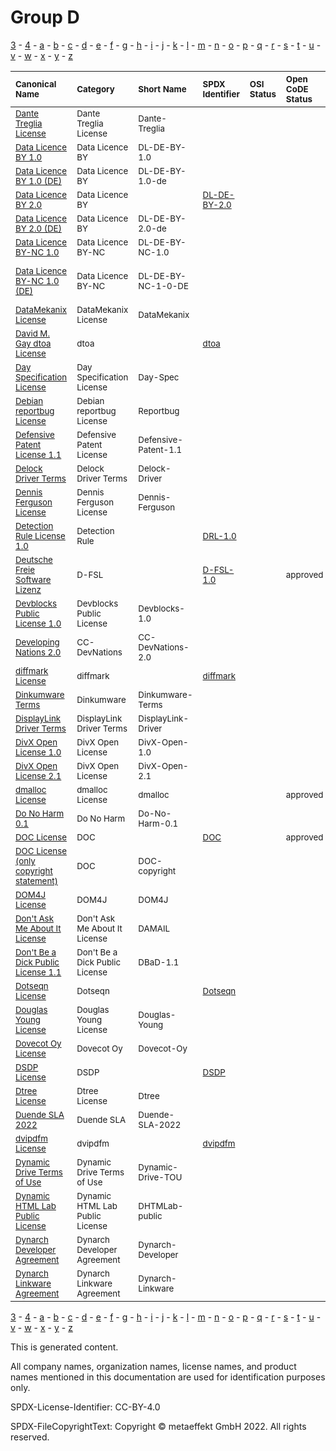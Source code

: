 # Group D

[3](../[3]/README.md) -
[4](../[4]/README.md) -
[a](../[a]/README.md) - 
[b](../[b]/README.md) - 
[c](../[c]/README.md) - 
[d](../[d]/README.md) - 
[e](../[e]/README.md) - 
[f](../[f]/README.md) - 
[g](../[g]/README.md) - 
[h](../[h]/README.md) - 
[i](../[i]/README.md) - 
[j](../[j]/README.md) - 
[k](../[k]/README.md) - 
[l](../[l]/README.md) - 
[m](../[m]/README.md) - 
[n](../[n]/README.md) - 
[o](../[o]/README.md) - 
[p](../[p]/README.md) - 
[q](../[q]/README.md) - 
[r](../[r]/README.md) - 
[s](../[s]/README.md) - 
[t](../[t]/README.md) - 
[u](../[u]/README.md) - 
[v](../[v]/README.md) - 
[w](../[w]/README.md) - 
[x](../[x]/README.md) - 
[y](../[y]/README.md) - 
[z](../[z]/README.md)

|<sup>Canonical Name</sup>|<sup>Category</sup>|<sup>Short Name</sup>|<sup>SPDX Identifier</sup>|<sup>OSI Status</sup>|<sup>Open CoDE Status</sup>|<sup>ScanCode</sup>|<sup>Matched ScanCode</sup>|<sup>Type</sup>|
| :-- | :-- | :-- | :-- | :-- | :-- | :-- | :-- | :-- |
|<sup>[Dante Treglia License]([da]/Dante-Treglia-License.yaml)</sup>|<sup>Dante Treglia License</sup>|<sup>Dante-Treglia</sup>| | |<sup> </sup>|<sup>[dante-treglia](https://github.com/nexB/scancode-toolkit/blob/develop/src/licensedcode/data/licenses/dante-treglia.LICENSE)</sup>|<sup>[dante-treglia](https://github.com/nexB/scancode-toolkit/blob/develop/src/licensedcode/data/licenses/dante-treglia.LICENSE)</sup>|<sup>terms</sup>|
|<sup>[Data Licence BY 1.0]([da]/Data-Licence-BY-1.0.yaml)</sup>|<sup>Data Licence BY</sup>|<sup>DL-DE-BY-1.0</sup>| | |<sup> </sup>|<sup>[dl-de-by-1-0-en](https://github.com/nexB/scancode-toolkit/blob/develop/src/licensedcode/data/licenses/dl-de-by-1-0-en.LICENSE)</sup>|<sup>[dl-de-by-1-0-en](https://github.com/nexB/scancode-toolkit/blob/develop/src/licensedcode/data/licenses/dl-de-by-1-0-en.LICENSE)</sup>|<sup>terms</sup>|
|<sup>[Data Licence BY 1.0 (DE)]([da]/Data-Licence-BY-1.0-(DE).yaml)</sup>|<sup>Data Licence BY</sup>|<sup>DL-DE-BY-1.0-de</sup>| | |<sup> </sup>|<sup>[dl-de-by-1-0-de](https://github.com/nexB/scancode-toolkit/blob/develop/src/licensedcode/data/licenses/dl-de-by-1-0-de.LICENSE)</sup>|<sup>[dl-de-by-1-0-de](https://github.com/nexB/scancode-toolkit/blob/develop/src/licensedcode/data/licenses/dl-de-by-1-0-de.LICENSE)</sup>|<sup>terms</sup>|
|<sup>[Data Licence BY 2.0]([da]/Data-Licence-BY-2.0.yaml)</sup>|<sup>Data Licence BY</sup>|<sup> </sup>|<sup>[DL-DE-BY-2.0](https://spdx.org/licenses/DL-DE-BY-2.0.html)</sup>| |<sup> </sup>|<sup>[dl-de-by-2-0-en](https://github.com/nexB/scancode-toolkit/blob/develop/src/licensedcode/data/licenses/dl-de-by-2-0-en.LICENSE)</sup>| |<sup>terms</sup>|
|<sup>[Data Licence BY 2.0 (DE)]([da]/Data-Licence-BY-2.0-(DE).yaml)</sup>|<sup>Data Licence BY</sup>|<sup>DL-DE-BY-2.0-de</sup>| | |<sup> </sup>|<sup>[dl-de-by-2-0-de](https://github.com/nexB/scancode-toolkit/blob/develop/src/licensedcode/data/licenses/dl-de-by-2-0-de.LICENSE)</sup>|<sup>[dl-de-by-2-0-en](https://github.com/nexB/scancode-toolkit/blob/develop/src/licensedcode/data/licenses/dl-de-by-2-0-en.LICENSE)</sup>|<sup>terms</sup>|
|<sup>[Data Licence BY-NC 1.0]([da]/Data-Licence-BY-NC-1.0.yaml)</sup>|<sup>Data Licence BY-NC</sup>|<sup>DL-DE-BY-NC-1.0</sup>| | |<sup> </sup>|<sup>[dl-de-by-nc-1-0-en](https://github.com/nexB/scancode-toolkit/blob/develop/src/licensedcode/data/licenses/dl-de-by-nc-1-0-en.LICENSE)</sup>| |<sup>terms</sup>|
|<sup>[Data Licence BY-NC 1.0 (DE)]([da]/Data-Licence-BY-NC-1.0-(DE).yaml)</sup>|<sup>Data Licence BY-NC</sup>|<sup>DL-DE-BY-NC-1-0-DE</sup>| | |<sup> </sup>|<sup>[dl-de-by-nc-1-0-de](https://github.com/nexB/scancode-toolkit/blob/develop/src/licensedcode/data/licenses/dl-de-by-nc-1-0-de.LICENSE)</sup>|<sup>[dl-de-by-nc-1-0-de](https://github.com/nexB/scancode-toolkit/blob/develop/src/licensedcode/data/licenses/dl-de-by-nc-1-0-de.LICENSE), [dl-de-by-nc-1-0-en](https://github.com/nexB/scancode-toolkit/blob/develop/src/licensedcode/data/licenses/dl-de-by-nc-1-0-en.LICENSE)</sup>|<sup>terms</sup>|
|<sup>[DataMekanix License]([da]/DataMekanix-License.yaml)</sup>|<sup>DataMekanix License</sup>|<sup>DataMekanix</sup>| | |<sup> </sup>|<sup>[datamekanix-license](https://github.com/nexB/scancode-toolkit/blob/develop/src/licensedcode/data/licenses/datamekanix-license.LICENSE)</sup>|<sup>[datamekanix-license](https://github.com/nexB/scancode-toolkit/blob/develop/src/licensedcode/data/licenses/datamekanix-license.LICENSE)</sup>|<sup>terms</sup>|
|<sup>[David M. Gay dtoa License]([da]/David-M.-Gay-dtoa-License.yaml)</sup>|<sup>dtoa</sup>|<sup> </sup>|<sup>[dtoa](https://spdx.org/licenses/dtoa.html)</sup>| |<sup> </sup>| |<sup>[x11-lucent](https://github.com/nexB/scancode-toolkit/blob/develop/src/licensedcode/data/licenses/x11-lucent.LICENSE)</sup>|<sup>terms</sup>|
|<sup>[Day Specification License]([da]/Day-Specification-License.yaml)</sup>|<sup>Day Specification License</sup>|<sup>Day-Spec</sup>| | |<sup> </sup>|<sup>[day-spec](https://github.com/nexB/scancode-toolkit/blob/develop/src/licensedcode/data/licenses/day-spec.LICENSE)</sup>|<sup>[day-spec](https://github.com/nexB/scancode-toolkit/blob/develop/src/licensedcode/data/licenses/day-spec.LICENSE)</sup>|<sup>terms</sup>|
|<sup>[Debian reportbug License]([de]/Debian-reportbug-License.yaml)</sup>|<sup>Debian reportbug License</sup>|<sup>Reportbug</sup>| | |<sup> </sup>|<sup>[reportbug](https://github.com/nexB/scancode-toolkit/blob/develop/src/licensedcode/data/licenses/reportbug.LICENSE)</sup>|<sup>[reportbug](https://github.com/nexB/scancode-toolkit/blob/develop/src/licensedcode/data/licenses/reportbug.LICENSE)</sup>|<sup>terms</sup>|
|<sup>[Defensive Patent License 1.1]([de]/Defensive-Patent-License-1.1.yaml)</sup>|<sup>Defensive Patent License</sup>|<sup>Defensive-Patent-1.1</sup>| | |<sup> </sup>|<sup>[defensive-patent-1.1](https://github.com/nexB/scancode-toolkit/blob/develop/src/licensedcode/data/licenses/defensive-patent-1.1.LICENSE)</sup>|<sup>[defensive-patent-1.1](https://github.com/nexB/scancode-toolkit/blob/develop/src/licensedcode/data/licenses/defensive-patent-1.1.LICENSE)</sup>|<sup>terms</sup>|
|<sup>[Delock Driver Terms]([de]/Delock-Driver-Terms.yaml)</sup>|<sup>Delock Driver Terms</sup>|<sup>Delock-Driver</sup>| | |<sup> </sup>| | |<sup>terms</sup>|
|<sup>[Dennis Ferguson License]([de]/Dennis-Ferguson-License.yaml)</sup>|<sup>Dennis Ferguson License</sup>|<sup>Dennis-Ferguson</sup>| | |<sup> </sup>|<sup>[dennis-ferguson](https://github.com/nexB/scancode-toolkit/blob/develop/src/licensedcode/data/licenses/dennis-ferguson.LICENSE)</sup>|<sup>[dennis-ferguson](https://github.com/nexB/scancode-toolkit/blob/develop/src/licensedcode/data/licenses/dennis-ferguson.LICENSE)</sup>|<sup>terms</sup>|
|<sup>[Detection Rule License 1.0]([de]/Detection-Rule-License-1.0.yaml)</sup>|<sup>Detection Rule</sup>|<sup> </sup>|<sup>[DRL-1.0](https://spdx.org/licenses/DRL-1.0.html)</sup>| |<sup> </sup>|<sup>[drl-1.0](https://github.com/nexB/scancode-toolkit/blob/develop/src/licensedcode/data/licenses/drl-1.0.LICENSE)</sup>|<sup>[drl-1.0](https://github.com/nexB/scancode-toolkit/blob/develop/src/licensedcode/data/licenses/drl-1.0.LICENSE)</sup>|<sup>terms</sup>|
|<sup>[Deutsche Freie Software Lizenz]([de]/Deutsche-Freie-Software-Lizenz.yaml)</sup>|<sup>D-FSL</sup>|<sup> </sup>|<sup>[D-FSL-1.0](https://spdx.org/licenses/D-FSL-1.0.html)</sup>| |<sup>approved</sup>|<sup>[d-fsl-1.0-de](https://github.com/nexB/scancode-toolkit/blob/develop/src/licensedcode/data/licenses/d-fsl-1.0-de.LICENSE)</sup>|<sup>[d-fsl-1.0-de](https://github.com/nexB/scancode-toolkit/blob/develop/src/licensedcode/data/licenses/d-fsl-1.0-de.LICENSE)</sup>|<sup>terms</sup>|
|<sup>[Devblocks Public License 1.0]([de]/Devblocks-Public-License-1.0.yaml)</sup>|<sup>Devblocks Public License</sup>|<sup>Devblocks-1.0</sup>| | |<sup> </sup>|<sup>[devblocks-1.0](https://github.com/nexB/scancode-toolkit/blob/develop/src/licensedcode/data/licenses/devblocks-1.0.LICENSE)</sup>|<sup>[devblocks-1.0](https://github.com/nexB/scancode-toolkit/blob/develop/src/licensedcode/data/licenses/devblocks-1.0.LICENSE)</sup>|<sup>terms</sup>|
|<sup>[Developing Nations 2.0]([de]/Developing-Nations-2.0.yaml)</sup>|<sup>CC-DevNations</sup>|<sup>CC-DevNations-2.0</sup>| | |<sup> </sup>|<sup>[cc-devnations-2.0](https://github.com/nexB/scancode-toolkit/blob/develop/src/licensedcode/data/licenses/cc-devnations-2.0.LICENSE)</sup>|<sup>[cc-devnations-2.0](https://github.com/nexB/scancode-toolkit/blob/develop/src/licensedcode/data/licenses/cc-devnations-2.0.LICENSE)</sup>|<sup>terms</sup>|
|<sup>[diffmark License]([di]/diffmark-License.yaml)</sup>|<sup>diffmark</sup>|<sup> </sup>|<sup>[diffmark](https://spdx.org/licenses/diffmark.html)</sup>| |<sup> </sup>|<sup>[diffmark](https://github.com/nexB/scancode-toolkit/blob/develop/src/licensedcode/data/licenses/diffmark.LICENSE)</sup>|<sup>[diffmark](https://github.com/nexB/scancode-toolkit/blob/develop/src/licensedcode/data/licenses/diffmark.LICENSE)</sup>|<sup>terms</sup>|
|<sup>[Dinkumware Terms]([di]/Dinkumware-Terms.yaml)</sup>|<sup>Dinkumware</sup>|<sup>Dinkumware-Terms</sup>| | |<sup> </sup>| | |<sup>terms</sup>|
|<sup>[DisplayLink Driver Terms]([di]/DisplayLink-Driver-Terms.yaml)</sup>|<sup>DisplayLink Driver Terms</sup>|<sup>DisplayLink-Driver</sup>| | |<sup> </sup>| | |<sup>terms</sup>|
|<sup>[DivX Open License 1.0]([di]/DivX-Open-License-1.0.yaml)</sup>|<sup>DivX Open License</sup>|<sup>DivX-Open-1.0</sup>| | |<sup> </sup>|<sup>[divx-open-1.0](https://github.com/nexB/scancode-toolkit/blob/develop/src/licensedcode/data/licenses/divx-open-1.0.LICENSE)</sup>|<sup>[divx-open-1.0](https://github.com/nexB/scancode-toolkit/blob/develop/src/licensedcode/data/licenses/divx-open-1.0.LICENSE)</sup>|<sup>terms</sup>|
|<sup>[DivX Open License 2.1]([di]/DivX-Open-License-2.1.yaml)</sup>|<sup>DivX Open License</sup>|<sup>DivX-Open-2.1</sup>| | |<sup> </sup>|<sup>[divx-open-2.1](https://github.com/nexB/scancode-toolkit/blob/develop/src/licensedcode/data/licenses/divx-open-2.1.LICENSE)</sup>|<sup>[divx-open-2.1](https://github.com/nexB/scancode-toolkit/blob/develop/src/licensedcode/data/licenses/divx-open-2.1.LICENSE)</sup>|<sup>terms</sup>|
|<sup>[dmalloc License]([dm]/dmalloc-License.yaml)</sup>|<sup>dmalloc License</sup>|<sup>dmalloc</sup>| | |<sup>approved</sup>|<sup>[dmalloc](https://github.com/nexB/scancode-toolkit/blob/develop/src/licensedcode/data/licenses/dmalloc.LICENSE)</sup>|<sup>[dmalloc](https://github.com/nexB/scancode-toolkit/blob/develop/src/licensedcode/data/licenses/dmalloc.LICENSE)</sup>|<sup>terms</sup>|
|<sup>[Do No Harm 0.1]([do]/Do-No-Harm-0.1.yaml)</sup>|<sup>Do No Harm</sup>|<sup>Do-No-Harm-0.1</sup>| | |<sup> </sup>|<sup>[do-no-harm-0.1](https://github.com/nexB/scancode-toolkit/blob/develop/src/licensedcode/data/licenses/do-no-harm-0.1.LICENSE)</sup>|<sup>[do-no-harm-0.1](https://github.com/nexB/scancode-toolkit/blob/develop/src/licensedcode/data/licenses/do-no-harm-0.1.LICENSE)</sup>|<sup>terms</sup>|
|<sup>[DOC License]([do]/DOC-License.yaml)</sup>|<sup>DOC</sup>|<sup> </sup>|<sup>[DOC](https://spdx.org/licenses/DOC.html)</sup>| |<sup>approved</sup>|<sup>[ace-tao](https://github.com/nexB/scancode-toolkit/blob/develop/src/licensedcode/data/licenses/ace-tao.LICENSE)</sup>|<sup>[ace-tao](https://github.com/nexB/scancode-toolkit/blob/develop/src/licensedcode/data/licenses/ace-tao.LICENSE)</sup>|<sup>terms</sup>|
|<sup>[DOC License (only copyright statement)]([do]/DOC-License-(only-copyright-statement).yaml)</sup>|<sup>DOC</sup>|<sup>DOC-copyright</sup>| | |<sup> </sup>| |<sup>[ace-tao](https://github.com/nexB/scancode-toolkit/blob/develop/src/licensedcode/data/licenses/ace-tao.LICENSE)</sup>|<sup>terms</sup>|
|<sup>[DOM4J License]([do]/DOM4J-License.yaml)</sup>|<sup>DOM4J</sup>|<sup>DOM4J</sup>| | |<sup> </sup>|<sup>[dom4j](https://github.com/nexB/scancode-toolkit/blob/develop/src/licensedcode/data/licenses/dom4j.LICENSE)</sup>|<sup>[dom4j](https://github.com/nexB/scancode-toolkit/blob/develop/src/licensedcode/data/licenses/dom4j.LICENSE)</sup>|<sup>terms</sup>|
|<sup>[Don't Ask Me About It License]([do]/Don't-Ask-Me-About-It-License.yaml)</sup>|<sup>Don't Ask Me About It License</sup>|<sup>DAMAIL</sup>| | |<sup> </sup>|<sup>[damail](https://github.com/nexB/scancode-toolkit/blob/develop/src/licensedcode/data/licenses/damail.LICENSE)</sup>|<sup>[damail](https://github.com/nexB/scancode-toolkit/blob/develop/src/licensedcode/data/licenses/damail.LICENSE)</sup>|<sup>terms</sup>|
|<sup>[Don't Be a Dick Public License 1.1]([do]/Don't-Be-a-Dick-Public-License-1.1.yaml)</sup>|<sup>Don't Be a Dick Public License</sup>|<sup>DBaD-1.1</sup>| | |<sup> </sup>|<sup>[dbad-1.1](https://github.com/nexB/scancode-toolkit/blob/develop/src/licensedcode/data/licenses/dbad-1.1.LICENSE), [dbad](https://github.com/nexB/scancode-toolkit/blob/develop/src/licensedcode/data/licenses/dbad.LICENSE)</sup>|<sup>[dbad-1.1](https://github.com/nexB/scancode-toolkit/blob/develop/src/licensedcode/data/licenses/dbad-1.1.LICENSE)</sup>|<sup>terms</sup>|
|<sup>[Dotseqn License]([do]/Dotseqn-License.yaml)</sup>|<sup>Dotseqn</sup>|<sup> </sup>|<sup>[Dotseqn](https://spdx.org/licenses/Dotseqn.html)</sup>| |<sup> </sup>|<sup>[dotseqn](https://github.com/nexB/scancode-toolkit/blob/develop/src/licensedcode/data/licenses/dotseqn.LICENSE)</sup>|<sup>[dotseqn](https://github.com/nexB/scancode-toolkit/blob/develop/src/licensedcode/data/licenses/dotseqn.LICENSE)</sup>|<sup>terms</sup>|
|<sup>[Douglas Young License]([do]/Douglas-Young-License.yaml)</sup>|<sup>Douglas Young License</sup>|<sup>Douglas-Young</sup>| | |<sup> </sup>|<sup>[douglas-young](https://github.com/nexB/scancode-toolkit/blob/develop/src/licensedcode/data/licenses/douglas-young.LICENSE)</sup>|<sup>[douglas-young](https://github.com/nexB/scancode-toolkit/blob/develop/src/licensedcode/data/licenses/douglas-young.LICENSE)</sup>|<sup>terms</sup>|
|<sup>[Dovecot Oy License]([do]/Dovecot-Oy-License.yaml)</sup>|<sup>Dovecot Oy</sup>|<sup>Dovecot-Oy</sup>| | |<sup> </sup>| | |<sup>terms</sup>|
|<sup>[DSDP License]([ds]/DSDP-License.yaml)</sup>|<sup>DSDP</sup>|<sup> </sup>|<sup>[DSDP](https://spdx.org/licenses/DSDP.html)</sup>| |<sup> </sup>|<sup>[dsdp](https://github.com/nexB/scancode-toolkit/blob/develop/src/licensedcode/data/licenses/dsdp.LICENSE)</sup>|<sup>[dsdp](https://github.com/nexB/scancode-toolkit/blob/develop/src/licensedcode/data/licenses/dsdp.LICENSE)</sup>|<sup>terms</sup>|
|<sup>[Dtree License]([dt]/Dtree-License.yaml)</sup>|<sup>Dtree License</sup>|<sup>Dtree</sup>| | |<sup> </sup>|<sup>[dtree](https://github.com/nexB/scancode-toolkit/blob/develop/src/licensedcode/data/licenses/dtree.LICENSE)</sup>|<sup>[dtree](https://github.com/nexB/scancode-toolkit/blob/develop/src/licensedcode/data/licenses/dtree.LICENSE)</sup>|<sup>terms</sup>|
|<sup>[Duende SLA 2022]([du]/Duende-SLA-2022.yaml)</sup>|<sup>Duende SLA</sup>|<sup>Duende-SLA-2022</sup>| | |<sup> </sup>|<sup>[duende-sla-2022](https://github.com/nexB/scancode-toolkit/blob/develop/src/licensedcode/data/licenses/duende-sla-2022.LICENSE)</sup>|<sup>[duende-sla-2022](https://github.com/nexB/scancode-toolkit/blob/develop/src/licensedcode/data/licenses/duende-sla-2022.LICENSE)</sup>|<sup>terms</sup>|
|<sup>[dvipdfm License]([dv]/dvipdfm-License.yaml)</sup>|<sup>dvipdfm</sup>|<sup> </sup>|<sup>[dvipdfm](https://spdx.org/licenses/dvipdfm.html)</sup>| |<sup> </sup>|<sup>[dvipdfm](https://github.com/nexB/scancode-toolkit/blob/develop/src/licensedcode/data/licenses/dvipdfm.LICENSE)</sup>|<sup>[dvipdfm](https://github.com/nexB/scancode-toolkit/blob/develop/src/licensedcode/data/licenses/dvipdfm.LICENSE)</sup>|<sup>terms</sup>|
|<sup>[Dynamic Drive Terms of Use]([dy]/Dynamic-Drive-Terms-of-Use.yaml)</sup>|<sup>Dynamic Drive Terms of Use</sup>|<sup>Dynamic-Drive-TOU</sup>| | |<sup> </sup>|<sup>[dynamic-drive-tou](https://github.com/nexB/scancode-toolkit/blob/develop/src/licensedcode/data/licenses/dynamic-drive-tou.LICENSE)</sup>|<sup>[dynamic-drive-tou](https://github.com/nexB/scancode-toolkit/blob/develop/src/licensedcode/data/licenses/dynamic-drive-tou.LICENSE)</sup>|<sup>terms</sup>|
|<sup>[Dynamic HTML Lab Public License]([dy]/Dynamic-HTML-Lab-Public-License.yaml)</sup>|<sup>Dynamic HTML Lab Public License</sup>|<sup>DHTMLab-public</sup>| | |<sup> </sup>|<sup>[dhtmlab-public](https://github.com/nexB/scancode-toolkit/blob/develop/src/licensedcode/data/licenses/dhtmlab-public.LICENSE)</sup>|<sup>[dhtmlab-public](https://github.com/nexB/scancode-toolkit/blob/develop/src/licensedcode/data/licenses/dhtmlab-public.LICENSE)</sup>|<sup>terms</sup>|
|<sup>[Dynarch Developer Agreement]([dy]/Dynarch-Developer-Agreement.yaml)</sup>|<sup>Dynarch Developer Agreement</sup>|<sup>Dynarch-Developer</sup>| | |<sup> </sup>|<sup>[dynarch-developer](https://github.com/nexB/scancode-toolkit/blob/develop/src/licensedcode/data/licenses/dynarch-developer.LICENSE)</sup>|<sup>[dynarch-developer](https://github.com/nexB/scancode-toolkit/blob/develop/src/licensedcode/data/licenses/dynarch-developer.LICENSE)</sup>|<sup>terms</sup>|
|<sup>[Dynarch Linkware Agreement]([dy]/Dynarch-Linkware-Agreement.yaml)</sup>|<sup>Dynarch Linkware Agreement</sup>|<sup>Dynarch-Linkware</sup>| | |<sup> </sup>|<sup>[dynarch-linkware](https://github.com/nexB/scancode-toolkit/blob/develop/src/licensedcode/data/licenses/dynarch-linkware.LICENSE)</sup>|<sup>[dynarch-linkware](https://github.com/nexB/scancode-toolkit/blob/develop/src/licensedcode/data/licenses/dynarch-linkware.LICENSE)</sup>|<sup>terms</sup>|

[3](../[3]/README.md) -
[4](../[4]/README.md) -
[a](../[a]/README.md) - 
[b](../[b]/README.md) - 
[c](../[c]/README.md) - 
[d](../[d]/README.md) - 
[e](../[e]/README.md) - 
[f](../[f]/README.md) - 
[g](../[g]/README.md) - 
[h](../[h]/README.md) - 
[i](../[i]/README.md) - 
[j](../[j]/README.md) - 
[k](../[k]/README.md) - 
[l](../[l]/README.md) - 
[m](../[m]/README.md) - 
[n](../[n]/README.md) - 
[o](../[o]/README.md) - 
[p](../[p]/README.md) - 
[q](../[q]/README.md) - 
[r](../[r]/README.md) - 
[s](../[s]/README.md) - 
[t](../[t]/README.md) - 
[u](../[u]/README.md) - 
[v](../[v]/README.md) - 
[w](../[w]/README.md) - 
[x](../[x]/README.md) - 
[y](../[y]/README.md) - 
[z](../[z]/README.md)


This is generated content.

All company names, organization names, license names, and product names mentioned in this documentation are used for identification purposes only.

SPDX-License-Identifier: CC-BY-4.0

SPDX-FileCopyrightText: Copyright © metaeffekt GmbH 2022. All rights reserved.
